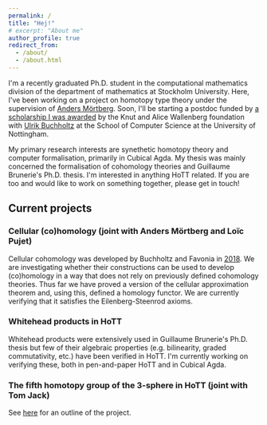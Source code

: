 ```yaml
---
permalink: /
title: "Hej!"
# excerpt: "About me"
author_profile: true
redirect_from: 
  - /about/
  - /about.html
--- 
```

I'm a recently graduated Ph.D. student in the computational mathematics division of the
department of mathematics at Stockholm University. Here, I've been working on a project on homotopy type theory under the supervision of [Anders Mörtberg](https://staff.math.su.se/anders.mortberg/). Soon, I'll be starting a postdoc funded by [a scholarship I was awarded](https://kaw.wallenberg.org/en/axel-ljungstrom) by the Knut and Alice Wallenberg foundation with [Ulrik Buchholtz](https://ulrikbuchholtz.dk/) at the School of Computer Science at the University of Nottingham. 

My primary research interests are synethetic homotopy theory and
computer formalisation, primarily in Cubical Agda. My thesis
was mainly concerned the formalisation of cohomology theories and
Guillaume Brunerie's Ph.D. thesis. I'm interested in anything HoTT related. If you are too and would like to work on something together, please get in touch!

## Current projects

### Cellular (co)homology (joint with Anders Mörtberg and Loïc Pujet)
Cellular cohomology was developed by Buchholtz and Favonia in <a href="https://arxiv.org/abs/1802.02191">2018</a>. We are investigating whether their constructions can be used to develop (co)homology in a way that does not rely on previously defined cohomology theories. Thus far we have proved a version of the cellular approximation theorem and, using this, defined a homology functor. We are currently verifying that it satisfies the Eilenberg-Steenrod axioms.

### Whitehead products in HoTT
Whitehead products were extensively used in Guillaume Brunerie's Ph.D. thesis but few of their algebraic properties (e.g. bilinearity, graded commutativity, etc.) have been verified in HoTT. I'm currently working on verifying these, both in pen-and-paper HoTT and in Cubical Agda.

### The fifth homotopy group of the 3-sphere in HoTT (joint with Tom Jack)
See [here](https://hott-uf.github.io/2025/abstracts/HoTTUF_2025_paper_5.pdf) for an outline of the project.